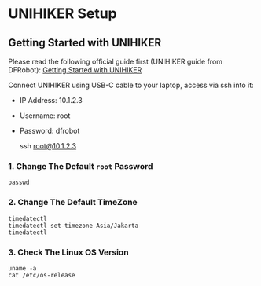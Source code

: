 # UNIHIKER Setup

## Getting Started with UNIHIKER

Please read the following official guide first (UNIHIKER guide from DFRobot):
[Getting Started with UNIHIKER](https://www.unihiker.com/wiki/get-started)

Connect UNIHIKER using USB-C cable to your laptop, access via ssh into it:
* IP Address: 10.1.2.3
* Username: root
* Password: dfrobot

    ssh root@10.1.2.3

### 1. Change The Default `root` Password

    passwd

### 2. Change The Default TimeZone

    timedatectl
    timedatectl set-timezone Asia/Jakarta
    timedatectl

### 3. Check The Linux OS Version

    uname -a
    cat /etc/os-release
